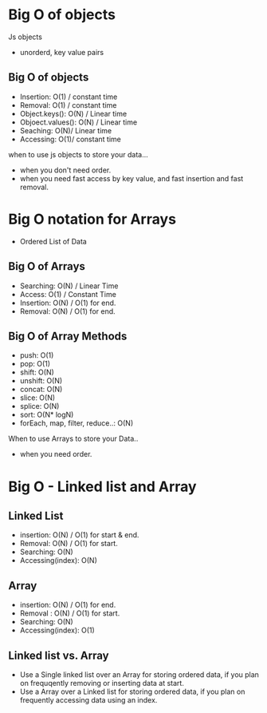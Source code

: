 # Big O of objects

Js objects

- unorderd, key value pairs

## Big O of objects

- Insertion: O(1) / constant time
- Removal: O(1) / constant time
- Object.keys(): O(N) / Linear time
- Objoect.values(): O(N) / Linear time
- Seaching: O(N)/ Linear time
- Accessing: O(1)/ constant time

when to use js objects to store your data...

- when you don't need order.
- when you need fast access by key value, and fast insertion and fast removal.

# Big O notation for Arrays

- Ordered List of Data

## Big O of Arrays

- Searching: O(N) / Linear Time
- Access: O(1) / Constant Time
- Insertion: O(N) / O(1) for end.
- Removal: O(N) / O(1) for end.

## Big O of Array Methods

- push: O(1)
- pop: O(1)
- shift: O(N)
- unshift: O(N)
- concat: O(N)
- slice: O(N)
- splice: O(N)
- sort: O(N\* logN)
- forEach, map, filter, reduce..: O(N)

When to use Arrays to store your Data..

- when you need order.

# Big O - Linked list and Array

## Linked List

- insertion: O(N) / O(1) for start & end.
- Removal: O(N) / O(1) for start.
- Searching: O(N)
- Accessing(index): O(N)

## Array

- insertion: O(N) / O(1) for end.
- Removal : O(N) / O(1) for start.
- Searching: O(N)
- Accessing(index): O(1)

## Linked list vs. Array

- Use a Single linked list over an Array for storing ordered data, if you plan on frequqently removing or inserting data at start.
- Use a Array over a Linked list for storing ordered data, if you plan on frequently accessing data using an index.
